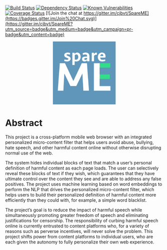 [![Build Status](https://travis-ci.org/cjbvt/SpareME.svg?branch=master)](https://travis-ci.org/cjbvt/SpareME)
[![Dependency Status](https://david-dm.org/cjbvt/SpareME.svg)](https://david-dm.org/cjbvt/SpareME)
[![Known Vulnerabilities](https://snyk.io/test/github/cjbvt/SpareME/badge.svg?targetFile=SpareMe/package.json)](https://snyk.io/test/github/cjbvt/SpareME)
[![Coverage Status](https://coveralls.io/repos/github/cjbvt/SpareME/badge.svg?branch=master)](https://coveralls.io/github/cjbvt/SpareME?branch=master)
[![Join the chat at https://gitter.im/cjbvt/SpareME](https://badges.gitter.im/Join%20Chat.svg)](https://gitter.im/cjbvt/SpareME?utm_source=badge&utm_medium=badge&utm_campaign=pr-badge&utm_content=badge)

<p align="center">
  <img src="docs/img/logo.png" alt="SpareME Logo" width=200px/>
</p>

# Abstract

This project is a cross-platform mobile web browser with an integrated personalized micro-content filter that helps users avoid abuse, bullying, hate speech, and other harmful content online without otherwise disrupting normal use of the web.

The system hides individual blocks of text that match a user’s personal definition of harmful content as each page loads. The user can selectively reveal these blocks of text if they wish, which guarantees that they have ultimate control over the content they see and are able to address any false positives. The project uses machine learning based on word embeddings to perform the NLP that drives the personalized micro-content filter, which helps users to build their personalized definition of harmful content more efficiently than they could with, for example, a simple word blacklist.

The project’s goal is to reduce the impact of harmful speech while simultaneously promoting greater freedom of speech and eliminating justifications for censorship. The responsibility of curbing harmful speech online is currently entrusted to content platforms who, for a variety of reasons such as perverse incentives, will never solve the problem. This project shifts power from content platforms to individual users, who are each given the autonomy to fully personalize their own web experience.
